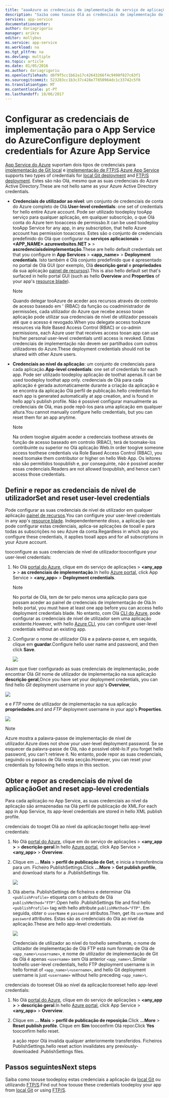 ```yaml
---
title: "aaaAzure as credenciais de implementação do serviço de aplicações | Microsoft Docs"
description: "Saiba como toouse Olá as credenciais de implementação do App Service do Azure."
services: app-service
documentationcenter: 
author: dariagrigoriu
manager: erikre
editor: mollybos
ms.service: app-service
ms.workload: na
ms.tgt_pltfrm: na
ms.devlang: multiple
ms.topic: article
ms.date: 01/05/2016
ms.author: dariagrigoriu
ms.openlocfilehash: d6f9f5cc1b62a17c42643266f4c9490f827c63f1
ms.sourcegitcommit: 523283cc1b3c37c428e77850964dc1c33742c5f0
ms.translationtype: MT
ms.contentlocale: pt-PT
ms.lasthandoff: 10/06/2017
---
```

# <a name="configure-deployment-credentials-for-azure-app-service"></a><span data-ttu-id="e227c-103">Configurar as credenciais de implementação para o App Service do Azure</span><span class="sxs-lookup"><span data-stu-id="e227c-103">Configure deployment credentials for Azure App Service</span></span>
<span data-ttu-id="e227c-104">[App Service do Azure](http://go.microsoft.com/fwlink/?LinkId=529714) suportam dois tipos de credenciais para [implementação de Git local](app-service-deploy-local-git.md) e [implementação de FTP/S](app-service-deploy-ftp.md).</span><span class="sxs-lookup"><span data-stu-id="e227c-104">[Azure App Service](http://go.microsoft.com/fwlink/?LinkId=529714) supports two types of credentials for [local Git deployment](app-service-deploy-local-git.md) and [FTP/S deployment](app-service-deploy-ftp.md).</span></span> <span data-ttu-id="e227c-105">Estes são não Olá, mesmo que as suas credenciais do Azure Active Directory.</span><span class="sxs-lookup"><span data-stu-id="e227c-105">These are not hello same as your Azure Active Directory credentials.</span></span>

* <span data-ttu-id="e227c-106">**Credenciais de utilizador ao nível**: um conjunto de credenciais de conta do Azure completo de Olá.</span><span class="sxs-lookup"><span data-stu-id="e227c-106">**User-level credentials**: one set of credentials for hello entire Azure account.</span></span> <span data-ttu-id="e227c-107">Pode ser utilizado toodeploy tooApp serviço para qualquer aplicação, em qualquer subscrição, o que Olá conta do Azure tem tooaccess de permissão.</span><span class="sxs-lookup"><span data-stu-id="e227c-107">It can be used toodeploy tooApp Service for any app, in any subscription, that hello Azure account has permission tooaccess.</span></span> <span data-ttu-id="e227c-108">Estes são o conjunto de credenciais predefinido do Olá que configurar na **serviços aplicacionais** > **&lt;APP_NAME>.azurewebsites.NET >** > **ascredenciaisdeimplementação**.</span><span class="sxs-lookup"><span data-stu-id="e227c-108">These are hello default credentials set that you configure in **App Services** > **&lt;app_name>** > **Deployment credentials**.</span></span> <span data-ttu-id="e227c-109">Isto também é Olá conjunto predefinido que é apresentado no portal de Olá GUI (por exemplo, Olá **descrição geral** e **propriedades** da sua aplicação [painel de recursos](../azure-resource-manager/resource-group-portal.md#manage-resources)).</span><span class="sxs-lookup"><span data-stu-id="e227c-109">This is also hello default set that's surfaced in hello portal GUI (such as hello **Overview** and **Properties** of your app's [resource blade](../azure-resource-manager/resource-group-portal.md#manage-resources)).</span></span>

    > [!NOTE]
    > <span data-ttu-id="e227c-110">Quando delegar tooAzure de aceder aos recursos através de controlo de acesso baseado em ' (RBAC) da função ou coadministrador de permissões, cada utilizador do Azure que recebe acesso tooan aplicação pode utilizar sua credenciais de nível de utilizador pessoais até que o acesso é revogado.</span><span class="sxs-lookup"><span data-stu-id="e227c-110">When you delegate access tooAzure resources via Role Based Access Control (RBAC) or co-admin permissions, each Azure user that receives access tooan app can use his/her personal user-level credentials until access is revoked.</span></span> <span data-ttu-id="e227c-111">Estas credenciais de implementação não devem ser partilhados com outros utilizadores do Azure.</span><span class="sxs-lookup"><span data-stu-id="e227c-111">These deployment credentials should not be shared with other Azure users.</span></span>
    >
    >

* <span data-ttu-id="e227c-112">**Credenciais ao nível da aplicação**: um conjunto de credenciais para cada aplicação.</span><span class="sxs-lookup"><span data-stu-id="e227c-112">**App-level credentials**: one set of credentials for each app.</span></span> <span data-ttu-id="e227c-113">Pode ser utilizado toodeploy aplicação de toothat apenas.</span><span class="sxs-lookup"><span data-stu-id="e227c-113">It can be used toodeploy toothat app only.</span></span> <span data-ttu-id="e227c-114">credenciais de Olá para cada aplicação é gerada automaticamente durante a criação da aplicação e se encontra da aplicação Olá perfil de publicação.</span><span class="sxs-lookup"><span data-stu-id="e227c-114">hello credentials for each app is generated automatically at app creation, and is found in hello app's publish profile.</span></span> <span data-ttu-id="e227c-115">Não é possível configurar manualmente as credenciais de Olá, mas pode repô-los para uma aplicação em qualquer altura.</span><span class="sxs-lookup"><span data-stu-id="e227c-115">You cannot manually configure hello credentials, but you can reset them for an app anytime.</span></span>

    > [!NOTE]
    > <span data-ttu-id="e227c-116">Na ordem toogive alguém aceder a credenciais toothese através de função de acesso baseado em controlo (RBAC), terá de toomake-los contribuinte ou superior no Olá aplicação Web.</span><span class="sxs-lookup"><span data-stu-id="e227c-116">In order toogive someone access toothese credentials via Role Based Access Control (RBAC), you need toomake them contributor or higher on hello Web App.</span></span> <span data-ttu-id="e227c-117">Os leitores não são permitidos toopublish e, por conseguinte, não é possível aceder essas credenciais.</span><span class="sxs-lookup"><span data-stu-id="e227c-117">Readers are not allowed toopublish, and hence can't access those credentials.</span></span>
    >
    >

## <span data-ttu-id="e227c-118"><a name="userscope"></a>Definir e repor as credenciais de nível de utilizador</span><span class="sxs-lookup"><span data-stu-id="e227c-118"><a name="userscope"></a>Set and reset user-level credentials</span></span>

<span data-ttu-id="e227c-119">Pode configurar as suas credenciais de nível de utilizador em qualquer aplicação [painel de recursos](../azure-resource-manager/resource-group-portal.md#manage-resources).</span><span class="sxs-lookup"><span data-stu-id="e227c-119">You can configure your user-level credentials in any app's [resource blade](../azure-resource-manager/resource-group-portal.md#manage-resources).</span></span> <span data-ttu-id="e227c-120">Independentemente disso, a aplicação que pode configurar estas credenciais, aplica-se aplicações de tooall e para todas as subscrições no seu Azure da conta.</span><span class="sxs-lookup"><span data-stu-id="e227c-120">Regardless in which app you configure these credentials, it applies tooall apps and for all subscriptions in your Azure account.</span></span> 

<span data-ttu-id="e227c-121">tooconfigure as suas credenciais de nível de utilizador:</span><span class="sxs-lookup"><span data-stu-id="e227c-121">tooconfigure your user-level credentials:</span></span>

1. <span data-ttu-id="e227c-122">No Olá [portal do Azure](https://portal.azure.com), clique em do serviço de aplicações >  **&lt;any_app >** > **as credenciais de implementação**.</span><span class="sxs-lookup"><span data-stu-id="e227c-122">In hello [Azure portal](https://portal.azure.com), click App Service > **&lt;any_app>** > **Deployment credentials**.</span></span>

    > [!NOTE]
    > <span data-ttu-id="e227c-123">No portal de Olá, tem de ter pelo menos uma aplicação para que possam aceder ao painel de credenciais de implementação de Olá.</span><span class="sxs-lookup"><span data-stu-id="e227c-123">In hello portal, you must have at least one app before you can access hello deployment credentials blade.</span></span> <span data-ttu-id="e227c-124">No entanto, com Olá [CLI do Azure](app-service-web-app-azure-resource-manager-xplat-cli.md), pode configurar as credenciais de nível de utilizador sem uma aplicação existente.</span><span class="sxs-lookup"><span data-stu-id="e227c-124">However, with hello [Azure CLI](app-service-web-app-azure-resource-manager-xplat-cli.md), you can configure user-level credentials without an existing app.</span></span>

2. <span data-ttu-id="e227c-125">Configurar o nome de utilizador Olá e a palavra-passe e, em seguida, clique em **guardar**.</span><span class="sxs-lookup"><span data-stu-id="e227c-125">Configure hello user name and password, and then click **Save**.</span></span>

    ![](./media/app-service-deployment-credentials/deployment_credentials_configure.png)

<span data-ttu-id="e227c-126">Assim que tiver configurado as suas credenciais de implementação, pode encontrar Olá *Git* nome de utilizador de implementação na sua aplicação **descrição geral**,</span><span class="sxs-lookup"><span data-stu-id="e227c-126">Once you have set your deployment credentials, you can find hello *Git* deployment username in your app's **Overview**,</span></span>

![](./media/app-service-deployment-credentials/deployment_credentials_overview.png)

<span data-ttu-id="e227c-127">e e *FTP* nome de utilizador de implementação na sua aplicação **propriedades**.</span><span class="sxs-lookup"><span data-stu-id="e227c-127">and and *FTP* deployment username in your app's **Properties**.</span></span>

![](./media/app-service-deployment-credentials/deployment_credentials_properties.png)

> [!NOTE]
> <span data-ttu-id="e227c-128">Azure mostra a palavra-passe de implementação de nível de utilizador.</span><span class="sxs-lookup"><span data-stu-id="e227c-128">Azure does not show your user-level deployment password.</span></span> <span data-ttu-id="e227c-129">Se se esquecer da palavra-passe de Olá, não é possível obtê-lo.</span><span class="sxs-lookup"><span data-stu-id="e227c-129">If you forget hello password, you can't retrieve it.</span></span> <span data-ttu-id="e227c-130">No entanto, pode repor as suas credenciais, seguindo os passos de Olá nesta secção.</span><span class="sxs-lookup"><span data-stu-id="e227c-130">However, you can reset your credentials by following hello steps in this section.</span></span>
>
>  

## <span data-ttu-id="e227c-131"><a name="appscope"></a>Obter e repor as credenciais de nível de aplicação</span><span class="sxs-lookup"><span data-stu-id="e227c-131"><a name="appscope"></a>Get and reset app-level credentials</span></span>
<span data-ttu-id="e227c-132">Para cada aplicação no App Service, as suas credenciais ao nível da aplicação são armazenadas na Olá perfil de publicação de XML.</span><span class="sxs-lookup"><span data-stu-id="e227c-132">For each app in App Service, its app-level credentials are stored in hello XML publish profile.</span></span>

<span data-ttu-id="e227c-133">credenciais do tooget Olá ao nível da aplicação:</span><span class="sxs-lookup"><span data-stu-id="e227c-133">tooget hello app-level credentials:</span></span>

1. <span data-ttu-id="e227c-134">No Olá [portal do Azure](https://portal.azure.com), clique em do serviço de aplicações >  **&lt;any_app >** > **descrição geral**.</span><span class="sxs-lookup"><span data-stu-id="e227c-134">In hello [Azure portal](https://portal.azure.com), click App Service > **&lt;any_app>** > **Overview**.</span></span>

2. <span data-ttu-id="e227c-135">Clique em **... Mais** > **perfil de publicação de Get**, e inicia a transferência para um. Ficheiro PublishSettings.</span><span class="sxs-lookup"><span data-stu-id="e227c-135">Click **...More** > **Get publish profile**, and download starts for a .PublishSettings file.</span></span>

    ![](./media/app-service-deployment-credentials/publish_profile_get.png)

3. <span data-ttu-id="e227c-136">Olá aberta. PublishSettings de ficheiros e determinar Olá `<publishProfile>` etiqueta com o atributo de Olá `publishMethod="FTP"`.</span><span class="sxs-lookup"><span data-stu-id="e227c-136">Open hello .PublishSettings file and find hello `<publishProfile>` tag with hello attribute `publishMethod="FTP"`.</span></span> <span data-ttu-id="e227c-137">Em seguida, obter o `userName` e `password` atributos.</span><span class="sxs-lookup"><span data-stu-id="e227c-137">Then, get its `userName` and `password` attributes.</span></span>
<span data-ttu-id="e227c-138">Estas são as credenciais do Olá ao nível da aplicação.</span><span class="sxs-lookup"><span data-stu-id="e227c-138">These are hello app-level credentials.</span></span>

    ![](./media/app-service-deployment-credentials/publish_profile_editor.png)

    <span data-ttu-id="e227c-139">Credenciais de utilizador ao nível do toohello semelhante, o nome de utilizador de implementação de Olá FTP está num formato de Olá de `<app_name>\<username>`, e nome de utilizador de implementação de Git de Olá é apenas `<username>` sem Olá anterior `<app_name>\`.</span><span class="sxs-lookup"><span data-stu-id="e227c-139">Similar toohello user-level credentials, hello FTP deployment username is in hello format of `<app_name>\<username>`, and hello Git deployment username is just `<username>` without hello preceding `<app_name>\`.</span></span>

<span data-ttu-id="e227c-140">credenciais do tooreset Olá ao nível da aplicação:</span><span class="sxs-lookup"><span data-stu-id="e227c-140">tooreset hello app-level credentials:</span></span>

1. <span data-ttu-id="e227c-141">No Olá [portal do Azure](https://portal.azure.com), clique em do serviço de aplicações >  **&lt;any_app >** > **descrição geral**.</span><span class="sxs-lookup"><span data-stu-id="e227c-141">In hello [Azure portal](https://portal.azure.com), click App Service > **&lt;any_app>** > **Overview**.</span></span>

2. <span data-ttu-id="e227c-142">Clique em **... Mais** > **perfil de publicação de reposição**.</span><span class="sxs-lookup"><span data-stu-id="e227c-142">Click **...More** > **Reset publish profile**.</span></span> <span data-ttu-id="e227c-143">Clique em **Sim** tooconfirm Olá repor.</span><span class="sxs-lookup"><span data-stu-id="e227c-143">Click **Yes** tooconfirm hello reset.</span></span>

    <span data-ttu-id="e227c-144">a ação repor Olá invalida qualquer anteriormente transferidos. Ficheiros PublishSettings.</span><span class="sxs-lookup"><span data-stu-id="e227c-144">hello reset action invalidates any previously-downloaded .PublishSettings files.</span></span>

## <a name="next-steps"></a><span data-ttu-id="e227c-145">Passos seguintes</span><span class="sxs-lookup"><span data-stu-id="e227c-145">Next steps</span></span>

<span data-ttu-id="e227c-146">Saiba como toouse toodeploy estas credenciais a aplicação da [local Git](app-service-deploy-local-git.md) ou utilizando [FTP/S](app-service-deploy-ftp.md).</span><span class="sxs-lookup"><span data-stu-id="e227c-146">Find out how toouse these credentials toodeploy your app from [local Git](app-service-deploy-local-git.md) or using [FTP/S](app-service-deploy-ftp.md).</span></span>
